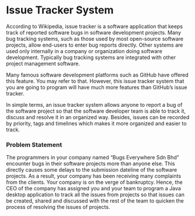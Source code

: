 # Issue Tracker System
According to Wikipedia, issue tracker is a software application that keeps track of reported software bugs in software development projects. Many bug tracking systems, such as those used by most open-source software projects, allow end-users to enter bug reports directly. Other systems are used only internally in a company or organization doing software development. Typically bug tracking systems are integrated with other project management software.

Many famous software development platforms such as GitHub have offered this feature. You may refer to that. However, this issue tracker system that you are going to program will have much more features than GitHub’s issue tracker.

In simple terms, an issue tracker system allows anyone to report a bug of the software project so that the software developer team is able to track it, discuss and resolve it in an organized way. Besides, issues can be recorded by priority, tags and timelines which makes it more organized and easier to track.
### Problem Statement
The programmers in your company named “Bugs Everywhere Sdn Bhd” encounter bugs in their software projects more than anyone else. This directly causes some delays to the submission
dateline of the software projects. As a result, your company has been receiving many complaints from the clients. Your company is on the verge of bankruptcy. Hence, the CEO of the company has assigned you and your team to program a Java desktop application to track all the issues from projects so that issues can be created, shared and discussed with the rest of the team to quicken the process of resolving the issues of projects.
